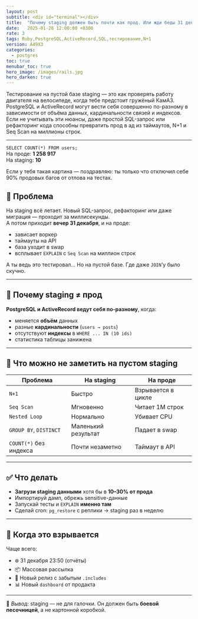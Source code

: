 ```yaml
---
layout: post
subtitle: <div id="terminal"></div>
title:  "Почему staging должен быть почти как прод. Или жди беды 31 декабря в 23:50"
date:   2025-01-28 12:00:00 +0300
rate: 3
tags: Ruby,PostgreSQL,ActiveRecord,SQL,тестирование,N+1
version: A49X3
categories:
  - postgres
toc: true
menubar_toc: true
hero_image: /images/rails.jpg
hero_darken: true
---
```

Тестирование на пустой базе staging — это как проверять работу двигателя на велосипеде, когда тебе предстоит гружёный КамАЗ. PostgreSQL и ActiveRecord могут вести себя совершенно по-разному в зависимости от объёма данных, кардинальности связей и индексов. Если не учитывать эти нюансы, даже простой SQL-запрос или рефакторинг кода способны превратить прод в ад из таймаутов, N+1 и Seq Scan на миллионы строк.

---

`SELECT COUNT(*) FROM users;`  
На проде: **1 258 917**  
На staging: **10**

Если у тебя такая картина — поздравляю: ты только что отключил себе 90% продовых багов от отлова на тестах.

## 🎯 Проблема

На staging всё летает. Новый SQL-запрос, рефакторинг или даже миграция — проходит за миллисекунды.  
А потом приходит **вечер 31 декабря**, и на проде:

- зависает воркер
- таймауты на API
- база уходит в swap
- всплывает `EXPLAIN` с `Seq Scan` на миллион строк

А ты ведь это тестировал… Но на пустой базе. Где даже `JOIN`'у было скучно.

---

## 🧠 Почему staging ≠ прод

**PostgreSQL и ActiveRecord ведут себя по-разному**, когда:

- меняется **объём** данных
- разные **кардинальности** (`users → posts`)
- отсутствуют **индексы** в `WHERE ... IN (10 ids)`
- статистика таблицы занижена

---

## 🧪 Что можно не заметить на пустом staging

| Проблема                    | На staging           | На проде                |
|----------------------------|----------------------|-------------------------|
| `N+1`                      | Быстро               | Взрывается в цикле      |
| `Seq Scan`                 | Мгновенно            | Читает 1М строк         |
| `Nested Loop`              | Нормально            | Убивает CPU             |
| `GROUP BY`, `DISTINCT`     | Маленький результат  | Падает в swap           |
| `COUNT(*)` без индекса     | Почти незаметно      | Таймаут в API           |

---

## ✅ Что делать

- **Загрузи staging данными** хотя бы в **10–30% от прода**
- Импортируй дамп, обрежь sensitive-данные
- Запускай тесты и `EXPLAIN` **именно там**
- Сделай cron: `pg_restore` с реплики → staging раз в неделю

---

## 🧨 Когда это взрывается

Чаще всего:

- ❄️ 31 декабря 23:50 (отчёты)
- 📦 Массовая рассылка
- 🚀 Новый релиз с забытым `.includes`
- 📊 Новый `dashboard` от продакта

---

📌 _Вывод_: staging — не для галочки. Он должен быть **боевой песочницей**, а не картонной коробкой.
